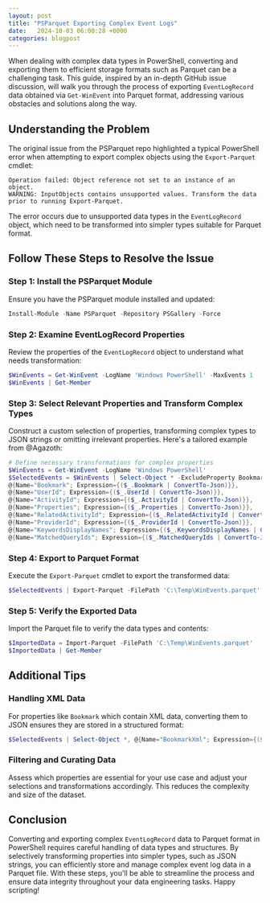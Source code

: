 ```yaml
---
layout: post
title: "PSParquet Exporting Complex Event Logs"
date:   2024-10-03 06:00:28 +0000
categories: blogpost
---
```


When dealing with complex data types in PowerShell, converting and exporting them to efficient storage formats such as Parquet can be a challenging task. This guide, inspired by an in-depth GitHub issue discussion, will walk you through the process of exporting `EventLogRecord` data obtained via `Get-WinEvent` into Parquet format, addressing various obstacles and solutions along the way.

## Understanding the Problem

The original issue from the PSParquet repo highlighted a typical PowerShell error when attempting to export complex objects using the `Export-Parquet` cmdlet:
```
Operation failed: Object reference not set to an instance of an object.
WARNING: InputObjects contains unsupported values. Transform the data prior to running Export-Parquet.
```
The error occurs due to unsupported data types in the `EventLogRecord` object, which need to be transformed into simpler types suitable for Parquet format.

## Follow These Steps to Resolve the Issue

### Step 1: Install the PSParquet Module

Ensure you have the PSParquet module installed and updated:

```powershell
Install-Module -Name PSParquet -Repository PSGallery -Force
```

### Step 2: Examine EventLogRecord Properties

Review the properties of the `EventLogRecord` object to understand what needs transformation:

```powershell
$WinEvents = Get-WinEvent -LogName 'Windows PowerShell' -MaxEvents 1
$WinEvents | Get-Member
```

### Step 3: Select Relevant Properties and Transform Complex Types

Construct a custom selection of properties, transforming complex types to JSON strings or omitting irrelevant properties. Here's a tailored example from @Agazoth:

```powershell
# Define necessary transformations for complex properties
$WinEvents = Get-WinEvent -LogName 'Windows PowerShell'
$SelectedEvents = $WinEvents | Select-Object * -ExcludeProperty Bookmark, UserId, ActivityId, Properties, RelatedActivityId, ProviderId, KeywordsDisplayNames, MatchedQueryIds,
@{Name="Bookmark"; Expression={($_.Bookmark | ConvertTo-Json)}},
@{Name="UserId"; Expression={($_.UserId | ConvertTo-Json)}},
@{Name="ActivityId"; Expression={($_.ActivityId | ConvertTo-Json)}},
@{Name="Properties"; Expression={($_.Properties | ConvertTo-Json)}},
@{Name="RelatedActivityId"; Expression={($_.RelatedActivityId | ConvertTo-Json)}},
@{Name="ProviderId"; Expression={($_.ProviderId | ConvertTo-Json)}},
@{Name="KeywordsDisplayNames"; Expression={($_.KeywordsDisplayNames | ConvertTo-Json)}},
@{Name="MatchedQueryIds"; Expression={($_.MatchedQueryIds | ConvertTo-Json)}}
```

### Step 4: Export to Parquet Format

Execute the `Export-Parquet` cmdlet to export the transformed data:

```powershell
$SelectedEvents | Export-Parquet -FilePath 'C:\Temp\WinEvents.parquet' -Force
```

### Step 5: Verify the Exported Data

Import the Parquet file to verify the data types and contents:

```powershell
$ImportedData = Import-Parquet -FilePath 'C:\Temp\WinEvents.parquet'
$ImportedData | Get-Member
```

## Additional Tips

### Handling XML Data

For properties like `Bookmark` which contain XML data, converting them to JSON ensures they are stored in a structured format:
```powershell
$SelectedEvents | Select-Object *, @{Name="BookmarkXml"; Expression={($_.Bookmark | ConvertTo-Json)}}
```

### Filtering and Curating Data

Assess which properties are essential for your use case and adjust your selections and transformations accordingly. This reduces the complexity and size of the dataset.

## Conclusion

Converting and exporting complex `EventLogRecord` data to Parquet format in PowerShell requires careful handling of data types and structures. By selectively transforming properties into simpler types, such as JSON strings, you can efficiently store and manage complex event log data in a Parquet file. With these steps, you'll be able to streamline the process and ensure data integrity throughout your data engineering tasks. Happy scripting!
